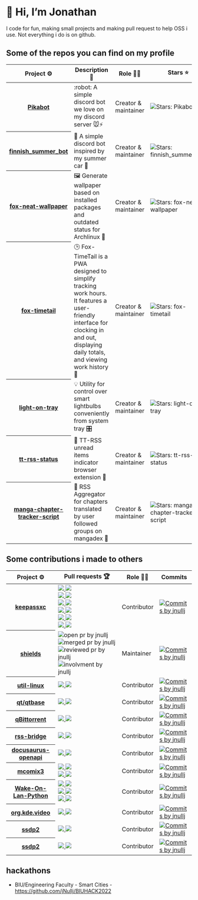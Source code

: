 # 👋 Hi, I’m Jonathan

I code for fun, making small projects and making pull request to help OSS i use.
Not everything i do is on github.

## Some of the repos you can find on my profile
<table width="100%">
	<thead>
		<th span="col">Project ⚙️</th>
		<th span="col">Description 📝</th>
		<th span="col">Role 👷‍♂️</th>
		<th span="col">Stars ⭐</th>
	</thead>
	<tbody>
		<tr>
			<th span="row"><a href="https://github.com/jNullj/Pikabot">Pikabot</a></th>
			<td>:robot: A simple discord bot we love on my discord server 🐭⚡</td>
			<td>Creator & maintainer</td>
			<td><img alt="Stars: Pikabot" src="https://img.shields.io/github/stars/jNullj/Pikabot" /></td>
		</tr>
		<tr>
			<th span="row"><a href="https://github.com/jNullj/finnish_summer_bot">finnish_summer_bot</a></th>
			<td> 🤖 A simple discord bot inspired by my summer car 🚙</td>
			<td>Creator & maintainer</td>
			<td><img alt="Stars: finnish_summer_bot" src="https://img.shields.io/github/stars/jNullj/finnish_summer_bot" /></td>
		</tr>
    <tr>
			<th span="row"><a href="https://github.com/jNullj/fox-neat-wallpaper">fox-neat-wallpaper</a></th>
			<td> 🖼️ Generate wallpaper based on installed packages and outdated status for Archlinux 🐧 </td>
			<td>Creator & maintainer</td>
			<td><img alt="Stars: fox-neat-wallpaper" src="https://img.shields.io/github/stars/jNullj/fox-neat-wallpaper" /></td>
		</tr>
		<tr>
			<th span="row"><a href="https://github.com/jNullj/fox-timetail">fox-timetail</a></th>
			<td> 🕒 Fox-TimeTail is a PWA designed to simplify tracking work hours. It features a user-friendly interface for clocking in and out, displaying daily totals, and viewing work history 🦊 </td>
			<td>Creator & maintainer</td>
			<td><img alt="Stars: fox-timetail" src="https://img.shields.io/github/stars/jNullj/fox-timetail" /></td>
		</tr>
		<tr>
			<th span="row"><a href="https://github.com/jNullj/light-on-tray">light-on-tray</a></th>
			<td> 💡 Utility for control over smart lightbulbs conveniently from system tray 🎛️ </td>
			<td>Creator & maintainer</td>
			<td><img alt="Stars: light-on-tray" src="https://img.shields.io/github/stars/jNullj/light-on-tray" /></td>
		</tr>
		    <tr>
			<th span="row"><a href="https://github.com/jNullj/tt-rss-status">tt-rss-status</a></th>
			<td> 📰 TT-RSS unread items indicator browser extension 🔌 </td>
			<td>Creator & maintainer</td>
			<td><img alt="Stars: tt-rss-status" src="https://img.shields.io/github/stars/jNullj/tt-rss-status" /></td>
		</tr>
    <tr>
			<th span="row"><a href="https://github.com/jNullj/manga-chapter-tracker-script">manga-chapter-tracker-script</a></th>
			<td> 📰 RSS Aggregator for chapters translated by user followed groups on mangadex 🗾 </td>
			<td>Creator & maintainer</td>
			<td><img alt="Stars: manga-chapter-tracker-script" src="https://img.shields.io/github/stars/jNullj/manga-chapter-tracker-script" /></td>
		</tr>
	</tbody>
</table>

## Some contributions i made to others
<table width="100%">
	<thead>
		<th span="col">Project ⚙️</th>
		<th span="col">Pull requests 🏆</th>
		<th span="col">Role 👷‍♂️</th>
		<th span="col">Commits</th>
	</thead>
	<tbody>
		<tr>
			<th span="row"><a href="https://github.com/keepassxreboot/keepassxc">keepassxc</a></th>
			<td>
				<a href="https://github.com/keepassxreboot/keepassxc/pull/8782">
					<img src="https://img.shields.io/github/pulls/detail/state/keepassxreboot/keepassxc/8782">
					<img src="https://img.shields.io/github/pulls/detail/title/keepassxreboot/keepassxc/8782?label=">
				</a><br>
				<a href="https://github.com/keepassxreboot/keepassxc/pull/9101">
					<img src="https://img.shields.io/github/pulls/detail/state/keepassxreboot/keepassxc/9101">
					<img src="https://img.shields.io/github/pulls/detail/title/keepassxreboot/keepassxc/9101?label=">
				</a><br>
				<a href="https://github.com/keepassxreboot/keepassxc/pull/9162">
					<img src="https://img.shields.io/github/pulls/detail/state/keepassxreboot/keepassxc/9162">
					<img src="https://img.shields.io/github/pulls/detail/title/keepassxreboot/keepassxc/9162?label=">
				</a><br>
				<a href="https://github.com/keepassxreboot/keepassxc/pull/9100">
					<img src="https://img.shields.io/github/pulls/detail/state/keepassxreboot/keepassxc/9100">
					<img src="https://img.shields.io/github/pulls/detail/title/keepassxreboot/keepassxc/9100?label=">
				</a><br>
				<a href="https://github.com/keepassxreboot/keepassxc/pull/9176">
					<img src="https://img.shields.io/github/pulls/detail/state/keepassxreboot/keepassxc/9176">
					<img src="https://img.shields.io/github/pulls/detail/title/keepassxreboot/keepassxc/9176?label=">
				</a><br>
				<a href="https://github.com/keepassxreboot/keepassxc/pull/9755">
					<img src="https://img.shields.io/github/pulls/detail/state/keepassxreboot/keepassxc/9755">
					<img src="https://img.shields.io/github/pulls/detail/title/keepassxreboot/keepassxc/9755?label=">
				</a><br>
			</td>
			<td>Contributor</td>
			<td><a href="https://github.com/keepassxreboot/keepassxc/commits?author=jnullj"><img alt="Commits by jnullj" src="https://img.shields.io/github/commit-activity/t/keepassxreboot/keepassxc?authorFilter=jnullj" /></a></td>
		</tr>
		<tr>
			<th span="row"><a href="https://github.com/badges/shields">shields</a></th>
			<td>
				<img alt="open pr by jnullj" src="https://img.shields.io/github/issues-search?query=repo%3Abadges%2Fshields%20is%3Aopen%20is%3Apr%20author%3Ajnullj%20&label=open%20pr%20by%20jnullj&color=green">
				<img alt="merged pr by jnullj" src="https://img.shields.io/github/issues-search?query=repo%3Abadges%2Fshields%20is%3Apr%20author%3Ajnullj%20is%3Amerged&label=merged%20pr%20by%20jnullj&color=purple">
				<img alt="reviewed pr by jnullj" src="https://img.shields.io/github/issues-search?query=repo%3Abadges%2Fshields%20is%3Apr%20reviewed-by%3Ajnullj%20-author%3Ajnullj&label=pr%20reviewed%20by%20jnullj">
				<img alt="involvment by jnullj" src="https://img.shields.io/github/issues-search?query=repo%3Abadges%2Fshields%20involves%3Ajnullj&label=involvment%20by%20jnullj">
			</td>
			<td>Maintainer</td>
			<td><a href="https://github.com/badges/shields/commits?author=jnullj"><img alt="Commits by jnullj" src="https://img.shields.io/github/commit-activity/t/badges/shields?authorFilter=jnullj" /></a></td>
		</tr>
		<tr>
			<th span="row"><a href="https://github.com/util-linux/util-linux">util-linux</a></th>
			<td>
				<a href="https://github.com/util-linux/util-linux/pull/3015">
					<img src="https://img.shields.io/github/pulls/detail/state/util-linux/util-linux/3015">
					<img src="https://img.shields.io/github/pulls/detail/title/util-linux/util-linux/3015?label=">
				</a><br>
			</td>
			<td>Contributor</td>
			<td><a href="https://github.com/util-linux/util-linux/commits?author=jnullj"><img alt="Commits by jnullj" src="https://img.shields.io/github/commit-activity/t/util-linux/util-linux?authorFilter=jnullj" /></a></td>
		</tr>
		<tr>
			<th span="row"><a href="https://github.com/qt/qtbase">qt/qtbase</a></th>
			<td>
				<a href="https://codereview.qt-project.org/c/qt/qtbase/+/499609">
					<img src="https://img.shields.io/gerrit/499609?baseUrl=https%3A%2F%2Fcodereview.qt-project.org">
					<img src="https://img.shields.io/badge/Add%20StateLocation%20%26%20GenericStateLocation%20to%20StandardLocation-blue">
				</a><br>
			</td>
			<td>Contributor</td>
			<td><a href="https://github.com/qt/qtbase/commits?author=jnullj"><img alt="Commits by jnullj" src="https://img.shields.io/github/commit-activity/t/qt/qtbase?authorFilter=jnullj" /></a></td>
		</tr>
		<tr>
			<th span="row"><a href="https://github.com/qbittorrent/qBittorrent/">qBittorrent</a></th>
			<td>
				<a href="https://github.com/qbittorrent/qBittorrent/pull/19801">
					<img src="https://img.shields.io/github/pulls/detail/state/qbittorrent/qBittorrent/19801">
					<img src="https://img.shields.io/github/pulls/detail/title/qbittorrent/qBittorrent/19801?label=">
				</a><br>
			</td>
			<td>Contributor</td>
			<td><a href="https://github.com/qbittorrent/qBittorrent/commits?author=jnullj"><img alt="Commits by jnullj" src="https://img.shields.io/github/commit-activity/t/qbittorrent/qBittorrent?authorFilter=jnullj" /></a></td>
		</tr>
		<tr>
			<th span="row"><a href="https://github.com/RSS-Bridge/rss-bridge">rss-bridge</a></th>
			<td>
				<a href="https://github.com/RSS-Bridge/rss-bridge/pull/2417">
					<img src="https://img.shields.io/github/pulls/detail/state/RSS-Bridge/rss-bridge/2417">
					<img src="https://img.shields.io/github/pulls/detail/title/RSS-Bridge/rss-bridge/2417?label=">
				</a><br>
			</td>
			<td>Contributor</td>
			<td><a href="https://github.com/RSS-Bridge/rss-bridge/commits?author=jnullj"><img alt="Commits by jnullj" src="https://img.shields.io/github/commit-activity/t/RSS-Bridge/rss-bridge?authorFilter=jnullj" /></a></td>
		</tr>
		<tr>
			<th span="row"><a href="https://github.com/cloud-annotations/docusaurus-openapi">docusaurus-openapi</a></th>
			<td>
				<a href="https://github.com/cloud-annotations/docusaurus-openapi/pull/261">
					<img src="https://img.shields.io/github/pulls/detail/state/cloud-annotations/docusaurus-openapi/261">
					<img src="https://img.shields.io/github/pulls/detail/title/cloud-annotations/docusaurus-openapi/261?label=">
				</a><br>
			</td>
			<td>Contributor</td>
			<td><a href="https://github.com/cloud-annotations/docusaurus-openapi/commits?author=jnullj"><img alt="Commits by jnullj" src="https://img.shields.io/github/commit-activity/t/cloud-annotations/docusaurus-openapi?authorFilter=jnullj" /></a></td>
		</tr>
		<tr>
			<th span="row"><a href="https://github.com/multiSnow/mcomix3">mcomix3</a></th>
			<td>
				<a href="https://github.com/multiSnow/mcomix3/pull/132">
					<img src="https://img.shields.io/github/pulls/detail/state/multiSnow/mcomix3/132">
					<img src="https://img.shields.io/github/pulls/detail/title/multiSnow/mcomix3/132?label=">
				</a><br>
				<a href="https://github.com/multiSnow/mcomix3/pull/136">
					<img src="https://img.shields.io/github/pulls/detail/state/multiSnow/mcomix3/136">
					<img src="https://img.shields.io/github/pulls/detail/title/multiSnow/mcomix3/136?label=">
				</a><br>
			</td>
			<td>Contributor</td>
			<td><a href="https://github.com/multiSnow/mcomix3/commits?author=jnullj"><img alt="Commits by jnullj" src="https://img.shields.io/github/commit-activity/t/multiSnow/mcomix3?authorFilter=jnullj" /></a></td>
		</tr>
		<tr>
			<th span="row"><a href="https://github.com/bentasker/Wake-On-Lan-Python">Wake-On-Lan-Python</a></th>
			<td>
				<a href="https://github.com/bentasker/Wake-On-Lan-Python/pull/2">
					<img src="https://img.shields.io/github/pulls/detail/state/bentasker/Wake-On-Lan-Python/2">
					<img src="https://img.shields.io/github/pulls/detail/title/bentasker/Wake-On-Lan-Python/2?label=">
				</a><br>
				<a href="https://github.com/bentasker/Wake-On-Lan-Python/pull/3">
					<img src="https://img.shields.io/github/pulls/detail/state/bentasker/Wake-On-Lan-Python/3">
					<img src="https://img.shields.io/github/pulls/detail/title/bentasker/Wake-On-Lan-Python/3?label=">
				</a><br>
				<a href="https://github.com/bentasker/Wake-On-Lan-Python/pull/10">
					<img src="https://img.shields.io/github/pulls/detail/state/bentasker/Wake-On-Lan-Python/10">
					<img src="https://img.shields.io/github/pulls/detail/title/bentasker/Wake-On-Lan-Python/10?label=">
				</a><br>
			</td>
			<td>Contributor</td>
			<td><a href="https://github.com/bentasker/Wake-On-Lan-Python/commits?author=jnullj"><img alt="Commits by jnullj" src="https://img.shields.io/github/commit-activity/t/bentasker/Wake-On-Lan-Python?authorFilter=jnullj" /></a></td>
		</tr>
		<tr>
			<th span="row"><a href="https://github.com/halverneus/org.kde.video">org.kde.video</a></th>
			<td>
				<a href="https://github.com/halverneus/org.kde.video/pull/4">
					<img src="https://img.shields.io/github/pulls/detail/state/halverneus/org.kde.video/4">
					<img src="https://img.shields.io/github/pulls/detail/title/halverneus/org.kde.video/4?label=">
				</a><br>
			</td>
			<td>Contributor</td>
			<td><a href="https://github.com/halverneus/org.kde.video/commits?author=jnullj"><img alt="Commits by jnullj" src="https://img.shields.io/github/commit-activity/t/halverneus/org.kde.video?authorFilter=jnullj" /></a></td>
		</tr>
		<tr>
			<th span="row"><a href="https://github.com/song940/node-ssdp">ssdp2</a></th>
			<td>
				<a href="https://github.com/song940/node-ssdp/pull/2">
					<img src="https://img.shields.io/github/pulls/detail/state/song940/node-ssdp/2">
					<img src="https://img.shields.io/github/pulls/detail/title/song940/node-ssdp/2?label=">
				</a><br>
			</td>
			<td>Contributor</td>
			<td><a href="https://github.com/song940/node-ssdp/commits?author=jnullj"><img alt="Commits by jnullj" src="https://img.shields.io/github/commit-activity/t/song940/node-ssdp?authorFilter=jnullj" /></a></td>
		</tr>
		<tr>
			<th span="row"><a href="https://github.com/song940/node-yeelight">ssdp2</a></th>
			<td>
				<a href="https://github.com/song940/node-yeelight/pull/20">
					<img src="https://img.shields.io/github/pulls/detail/state/song940/node-yeelight/20">
					<img src="https://img.shields.io/github/pulls/detail/title/song940/node-yeelight/20?label=">
				</a><br>
			</td>
			<td>Contributor</td>
			<td><a href="https://github.com/song940/node-yeelighto/commits?author=jnullj"><img alt="Commits by jnullj" src="https://img.shields.io/github/commit-activity/t/song940/node-yeelight?authorFilter=jnullj" /></a></td>
		</tr>
	</tbody>
</table>

## hackathons
- BIU/Engineering Faculty - Smart Cities - https://github.com/jNullj/BIUHACK2022
